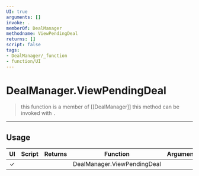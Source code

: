 ```yaml
---
UI: true
arguments: []
invoke: .
memberOf: DealManager
methodname: ViewPendingDeal
returns: []
script: false
tags:
- DealManager/_function
- function/UI
---
```

# DealManager.ViewPendingDeal
> this function is a member of [[DealManager]]
> this method can be invoked with `.`
-----
## Usage
|  UI | Script | Returns | Function | Arguments |
|:---:|:------:|-------:|:--------:|:---------|
|✓| ||DealManager.ViewPendingDeal||
